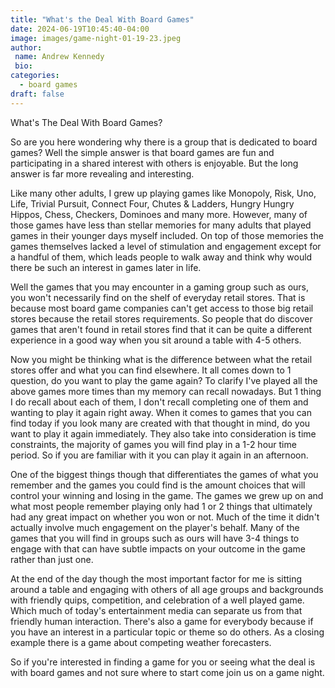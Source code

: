 ```yaml
---
title: "What's the Deal With Board Games"
date: 2024-06-19T10:45:40-04:00
image: images/game-night-01-19-23.jpeg
author:
 name: Andrew Kennedy
 bio:
categories:
  - board games
draft: false
---
```


What's The Deal With Board Games?

So are you here wondering why there is a group that is dedicated to board
games? Well the simple answer is that board games are fun and participating in
a shared interest with others is enjoyable. But the long answer is far more
revealing and interesting.

Like many other adults, I grew up playing games like Monopoly, Risk, Uno, Life,
Trivial Pursuit, Connect Four, Chutes & Ladders, Hungry Hungry Hippos, Chess,
Checkers, Dominoes and many more. However, many of those games have less than
stellar memories for many adults that played games in their younger days myself
included. On top of those memories the games themselves lacked a level of
stimulation and engagement except for a handful of them, which leads people to
walk away and think why would there be such an interest in games later in life.

Well the games that you may encounter in a gaming group such as ours, you won't
necessarily find on the shelf of everyday retail stores. That is because most
board game companies can't get access to those big retail stores because the
retail stores requirements. So people that do discover games that aren't found
in retail stores find that it can be quite a different experience in a good way
when you sit around a table with 4-5 others.

Now you might be thinking what is the difference between what the retail stores
offer and what you can find elsewhere. It all comes down to 1 question, do you
want to play the game again? To clarify I've played all the above games more
times than my memory can recall nowadays. But 1 thing I do recall about each of
them, I don't recall completing one of them and wanting to play it again right
away. When it comes to games that you can find today if you look many are
created with that thought in mind, do you want to play it again immediately.
They also take into consideration is time constraints, the majority of games
you will find play in a 1-2 hour time period. So if you are familiar with it
you can play it again in an afternoon.

One of the biggest things though that differentiates the games of what you
remember and the games you could find is the amount choices that will control
your winning and losing in the game. The games we grew up on and what most
people remember playing only had 1 or 2 things that ultimately had any great
impact on whether you won or not. Much of the time it didn't actually involve
much engagement on the player's behalf. Many of the games that you will find in
groups such as ours will have 3-4 things to engage with that can have subtle
impacts on your outcome in the game rather than just one.

At the end of the day though the most important factor for me is sitting around
a table and engaging with others of all age groups and backgrounds with
friendly quips, competition, and celebration of a well played game. Which much
of today's entertainment media can separate us from that friendly human
interaction. There's also a game for everybody because if you have an interest
in a particular topic or theme so do others. As a closing example there is a
game about competing weather forecasters.

So if you're interested in finding a game for you or seeing what the deal is
with board games and not sure where to start come join us on a game night.
